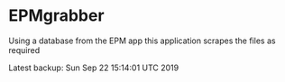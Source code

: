 # EPMgrabber
Using a database from the EPM app this application scrapes the files as required


Latest backup: Sun Sep 22 15:14:01 UTC 2019
